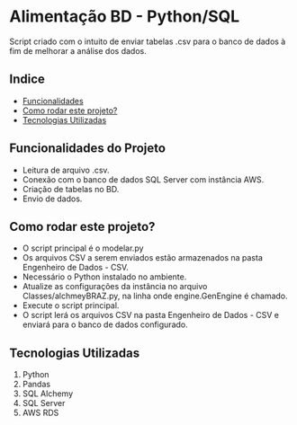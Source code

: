# Alimentação BD - Python/SQL
Script criado com o intuito de enviar tabelas .csv para o banco de dados à fim de melhorar a análise dos dados.

## Indice
- <a href='#Funcionalidades'> Funcionalidades </a>
- <a href='#Rodar'> Como rodar este projeto? </a>
- <a href='#Tecnologias'> Tecnologias Utilizadas </a>

## Funcionalidades do Projeto
- Leitura de arquivo .csv.
- Conexão com o banco de dados SQL Server com instância AWS.
- Criação de tabelas no BD.
- Envio de dados.

## Como rodar este projeto?
- O script principal é o modelar.py
- Os arquivos CSV a serem enviados estão armazenados na pasta Engenheiro de Dados - CSV.
- Necessário o Python instalado no ambiente.
- Atualize as configurações da instância no arquivo Classes/alchmeyBRAZ.py, na linha onde engine.GenEngine é chamado.
- Execute o script principal.
- O script lerá os arquivos CSV na pasta Engenheiro de Dados - CSV e enviará para o banco de dados configurado.

## Tecnologias Utilizadas

1. Python
2. Pandas
3. SQL Alchemy
4. SQL Server
5. AWS RDS 


